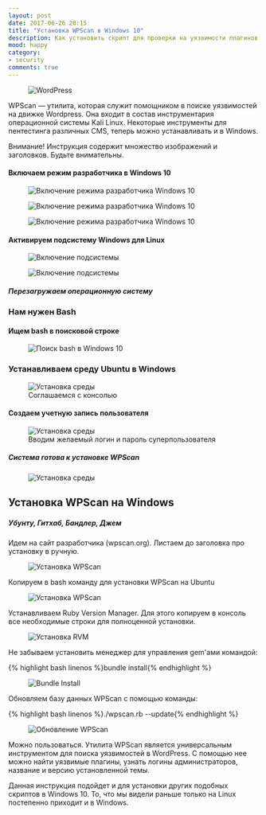```yaml
---
layout: post
date: 2017-06-26 20:15
title: "Установка WPScan в Windows 10"
description: Как установить скрипт для проверки на уязвимости плагинов и расширений в CMS WordPress (WPScan) на Windows 10? Пошаговая инструкция. 
mood: happy
category:
- security
comments: true
---
```


<figure>
    <img src="http://dubkov.xyz/assets/img/wordpress.jpg" alt="WordPress" />
</figure>

WPScan — утилита, которая служит помощником в поиске уязвимостей на движке Wordpress. Она входит в состав инструментария операционной системы Kali Linux. Некоторые инструменты для пентестинга
различных CMS, теперь можно устанавливать и в Windows.

<!--more-->

Внимание! Инструкция содержит множество изображений и заголовков. Будьте внимательны.

#### Включаем режим разработчика в Windows 10

<figure>
    <img src="http://dubkov.xyz/assets/img/install-wpscan-1.png" alt="Включение режима разработчика Windows 10" />
</figure>

<figure>
    <img src="http://dubkov.xyz/assets/img/install-wpscan-2.png" alt="Включение режима разработчика Windows 10" />
</figure>

<figure>
    <img src="http://dubkov.xyz/assets/img/install-wpscan-3.png" alt="Включение режима разработчика Windows 10" />
</figure>

#### Активируем подсистему Windows для Linux

<figure>
    <img src="http://dubkov.xyz/assets/img/install-wpscan-4.png" alt="Включение подсистемы" />
</figure>

<figure>
    <img src="http://dubkov.xyz/assets/img/install-wpscan-5.png" alt="Включение подсистемы" />
</figure>

##### Перезагружаем операционную систему

### Нам нужен Bash

#### Ищем bash в поисковой строке

<figure>
    <img src="http://dubkov.xyz/assets/img/install-wpscan-6.png" alt="Поиск bash в Windows 10" />
    <figcaption> </figcaption>
</figure>

### Устанавливаем среду Ubuntu в Windows

<figure>
    <img src="http://dubkov.xyz/assets/img/install-wpscan-7.png" alt="Установка среды" />
    <figcaption>Соглашаемся с консолью</figcaption>
</figure>

#### Создаем учетную запись пользователя

<figure>
    <img src="http://dubkov.xyz/assets/img/install-wpscan-8.png" alt="Установка среды" />
    <figcaption>Вводим желаемый логин и пароль суперпользователя</figcaption>
</figure>


##### Система готова к установке WPScan

<figure>
    <img src="http://dubkov.xyz/assets/img/install-wpscan-9.png" alt="Установка среды" />
</figure>


## Установка WPScan на Windows
##### Убунту, Гитхаб, Бандлер, Джем

Идем на сайт разработчика (wpscan.org). Листаем до заголовка про установку в ручную.

<figure>
    <img src="http://dubkov.xyz/assets/img/install-wpscan-10.png" alt="Установка WPScan" />
</figure>


Копируем в bash команду для установки WPScan на Ubuntu

<figure>
    <img src="http://dubkov.xyz/assets/img/install-wpscan-11.png" alt="Установка WPScan" />
        <figcaption> </figcaption>
</figure>

Устанавливаем Ruby Version Manager. Для этого копируем в консоль все необходимые строки для полноценной установки. 

<figure>
    <img src="http://dubkov.xyz/assets/img/install-wpscan-12.png" alt="Установка RVM" />
        <figcaption> </figcaption>
</figure>

Не забываем установить менеджер для управления gem'ами командой:

{% highlight bash linenos %}bundle install{% endhighlight %}

<figure>
    <img src="http://dubkov.xyz/assets/img/install-wpscan-13.png" alt="Bundle Install" />
</figure>

Обновляем базу данных WPScan с помощью команды:

{% highlight bash linenos %}./wpscan.rb --update{% endhighlight %}

<figure>
    <img src="http://dubkov.xyz/assets/img/install-wpscan-13.png" alt="Обновление WPScan" />
</figure>

Можно пользоваться. Утилита WPScan является универсальным инструментом для поиска уязвимостей в WordPress. С помощью нее можно найти уязвимые плагины, узнать логины администраторов, название и версию установленной темы.

Данная инструкция подойдет и для установки других подобных скриптов в Windows 10. То, что мы видели раньше только на Linux постепенно приходит и в Windows.